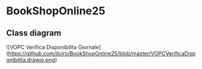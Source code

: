 # BookShopOnline25

## Class diagram 

![VOPC Verifica Disponibilita Giornale] (https://github.com/ilciro/BookShopOnline25/blob/master/VOPCVerificaDisponibilita.drawio.png)

